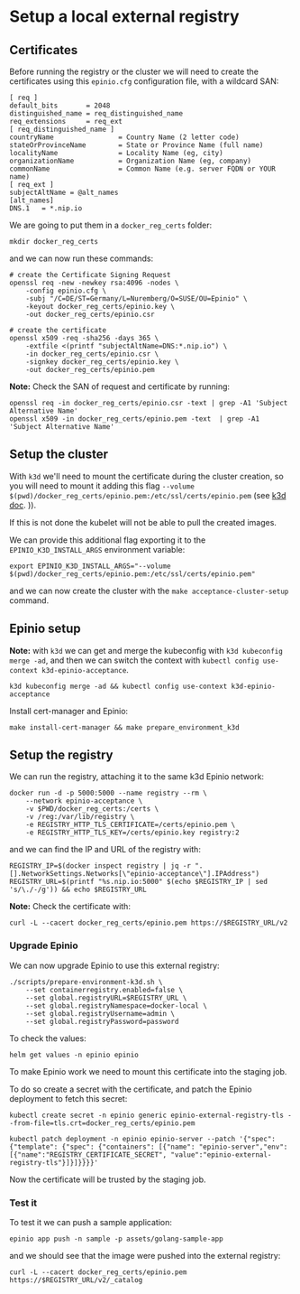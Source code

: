 # Setup a local external registry

## Certificates

Before running the registry or the cluster we will need to create the certificates using this `epinio.cfg` configuration file, with a wildcard SAN:

```
[ req ]
default_bits       = 2048
distinguished_name = req_distinguished_name
req_extensions     = req_ext
[ req_distinguished_name ]
countryName                = Country Name (2 letter code)
stateOrProvinceName        = State or Province Name (full name)
localityName               = Locality Name (eg, city)
organizationName           = Organization Name (eg, company)
commonName                 = Common Name (e.g. server FQDN or YOUR name)
[ req_ext ]
subjectAltName = @alt_names
[alt_names]
DNS.1   = *.nip.io
```


We are going to put them in a `docker_reg_certs` folder:

```
mkdir docker_reg_certs
```

and we can now run these commands:

```
# create the Certificate Signing Request
openssl req -new -newkey rsa:4096 -nodes \
    -config epinio.cfg \
    -subj "/C=DE/ST=Germany/L=Nuremberg/O=SUSE/OU=Epinio" \
    -keyout docker_reg_certs/epinio.key \
    -out docker_reg_certs/epinio.csr

# create the certificate
openssl x509 -req -sha256 -days 365 \
    -extfile <(printf "subjectAltName=DNS:*.nip.io") \
    -in docker_reg_certs/epinio.csr \
    -signkey docker_reg_certs/epinio.key \
    -out docker_reg_certs/epinio.pem
```

**Note:** Check the SAN of request and certificate by running:

```
openssl req -in docker_reg_certs/epinio.csr -text | grep -A1 'Subject Alternative Name'
openssl x509 -in docker_reg_certs/epinio.pem -text  | grep -A1 'Subject Alternative Name'
```

## Setup the cluster

With `k3d` we'll need to mount the certificate during the cluster creation, so you will need to mount it adding this flag `--volume $(pwd)/docker_reg_certs/epinio.pem:/etc/ssl/certs/epinio.pem` (see [k3d doc](https://k3d.io/v5.2.1/faq/faq/#pods-fail-to-start-x509-certificate-signed-by-unknown-authority).
)).

If this is not done the kubelet will not be able to pull the created images.

We can provide this additional flag exporting it to the `EPINIO_K3D_INSTALL_ARGS` environment variable:

```
export EPINIO_K3D_INSTALL_ARGS="--volume $(pwd)/docker_reg_certs/epinio.pem:/etc/ssl/certs/epinio.pem"
```

and we can now create the cluster with the `make acceptance-cluster-setup` command.


## Epinio setup

**Note:** with `k3d` we can get and merge the kubeconfig with `k3d kubeconfig merge -ad`, and then we can switch the context with `kubectl config use-context k3d-epinio-acceptance`.

```
k3d kubeconfig merge -ad && kubectl config use-context k3d-epinio-acceptance
```

Install cert-manager and Epinio:

```
make install-cert-manager && make prepare_environment_k3d
```

## Setup the registry

We can run the registry, attaching it to the same k3d Epinio network:

```
docker run -d -p 5000:5000 --name registry --rm \
    --network epinio-acceptance \
    -v $PWD/docker_reg_certs:/certs \
    -v /reg:/var/lib/registry \
    -e REGISTRY_HTTP_TLS_CERTIFICATE=/certs/epinio.pem \
    -e REGISTRY_HTTP_TLS_KEY=/certs/epinio.key registry:2
```

and we can find the IP and URL of the registry with:

```
REGISTRY_IP=$(docker inspect registry | jq -r ".[].NetworkSettings.Networks[\"epinio-acceptance\"].IPAddress")
REGISTRY_URL=$(printf "%s.nip.io:5000" $(echo $REGISTRY_IP | sed 's/\./-/g')) && echo $REGISTRY_URL
```

**Note:** Check the certificate with:

```
curl -L --cacert docker_reg_certs/epinio.pem https://$REGISTRY_URL/v2
```

### Upgrade Epinio

We can now upgrade Epinio to use this external registry:

```
./scripts/prepare-environment-k3d.sh \
    --set containerregistry.enabled=false \
    --set global.registryURL=$REGISTRY_URL \
    --set global.registryNamespace=docker-local \
    --set global.registryUsername=admin \
    --set global.registryPassword=password
```

To check the values:
```
helm get values -n epinio epinio
```

To make Epinio work we need to mount this certificate into the staging job.  

To do so create a secret with the certificate, and patch the Epinio deployment to fetch this secret:

```
kubectl create secret -n epinio generic epinio-external-registry-tls --from-file=tls.crt=docker_reg_certs/epinio.pem

kubectl patch deployment -n epinio epinio-server --patch '{"spec": {"template": {"spec": {"containers": [{"name": "epinio-server","env": [{"name":"REGISTRY_CERTIFICATE_SECRET", "value":"epinio-external-registry-tls"}]}]}}}}'
```

Now the certificate will be trusted by the staging job.

### Test it

To test it we can push a sample application:

```
epinio app push -n sample -p assets/golang-sample-app
```

and we should see that the image were pushed into the external registry:

```
curl -L --cacert docker_reg_certs/epinio.pem https://$REGISTRY_URL/v2/_catalog
```
